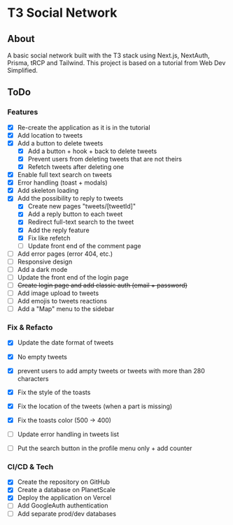 # T3 Social Network

## About
A basic social network built with the T3 stack using Next.js, NextAuth, Prisma, tRCP and Tailwind. This project is based on a tutorial from Web Dev Simplified.

## ToDo

### Features 
- [x] Re-create the application as it is in the tutorial
- [x] Add location to tweets
- [x] Add a button to delete tweets
  - [x] Add a button + hook + back to delete tweets
  - [x] Prevent users from deleting tweets that are not theirs
  - [x] Refetch tweets after deleting one
- [x] Enable full text search on tweets
- [x] Error handling (toast + modals)
- [x] Add skeleton loading
- [x] Add the possibility to reply to tweets
  - [x] Create new pages "tweets/[tweetId]"  
  - [x] Add a reply button to each tweet
  - [x] Redirect full-text search to the tweet
  - [x] Add the reply feature
  - [x] Fix like refetch
  - [ ] Update front end of the comment page
- [ ] Add error pages (error 404, etc.)
- [ ] Responsive design
- [ ] Add a dark mode
- [ ] Update the front end of the login page
- [ ] ~~Create login page and add classic auth (email + password)~~
- [ ] Add image upload to tweets
- [ ] Add emojis to tweets reactions
- [ ] Add a "Map" menu to the sidebar

### Fix & Refacto
- [x] Update the date format of tweets
- [x] No empty tweets
- [x] prevent users to add ampty tweets or tweets with more than 280 characters
- [x] Fix the style of the toasts
- [x] Fix the location of the tweets (when a part is missing) 
- [x] Fix the toasts color (500 -> 400) 
- [ ] Update error handling in tweets list 
- [ ] Put the search button in the profile menu only + add counter 


### CI/CD & Tech 
- [x] Create the repository on GitHub 
- [x] Create a database on PlanetScale
- [x] Deploy the application on Vercel 
- [ ] Add GoogleAuth authentication
- [ ] Add separate prod/dev databases